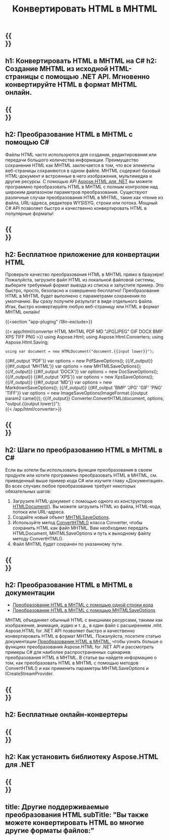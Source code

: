 ﻿---
translation: true
template: /templates/_template-conversion-child.md
title: Конвертировать HTML в MHTML
description: Преобразование HTML в MHTML на C#. Попробуйте онлайн-конвертер HTML в MHTML бесплатно!
url: /net/conversion/html-to-mhtml/
family: html
platformtag: net
feature: conversion
informat: HTML
outformat: MHTML
otherformats: DOCX PDF XPS GIF JPEG PNG TIFF BMP XHTML MD
---

{{<section banner>}}
---
h1: Конвертировать HTML в MHTML на C#
h2: Создание MHTML из исходной HTML-страницы с помощью .NET API. Мгновенно конвертируйте HTML в формат MHTML онлайн.
---

{{<section overview>}}
---
h2: Преобразование HTML в MHTML с помощью C#
---

Файлы HTML часто используются для создания, редактирования или передачи большого количества информации. Преимущество сохранения HTML как MHTML заключается в том, что все элементы веб-страницы сохраняются в одном файле. MHTML содержит базовый HTML-документ и встроенные в него изображения, мультимедиа и другие ресурсы. С помощью API [Aspose.HTML для .NET](https://products.aspose.com/html/net/) вы можете программно преобразовать HTML в MHTML с полным контролем над широким диапазоном параметров преобразования. Существуют различные случаи преобразования HTML в MHTML, такие как чтение из файла, URL-адреса, редактора WYSISYG, строки или потока. Мощный C# API позволяет быстро и качественно конвертировать HTML в популярные форматы!

{{<section demos>}}
---
h2: Бесплатное приложение для конвертации HTML
---

Проверьте качество преобразования HTML в MHTML прямо в браузере! Пожалуйста, загрузите файл HTML из локальной файловой системы, выберите требуемый формат вывода из списка и запустите пример. Это быстро, просто, безопасно и совершенно бесплатно! Преобразование HTML в MHTML будет выполнено с параметрами сохранения по умолчанию. Вы сразу получите результат в виде отдельного файла. Итак, быстро конвертируйте любую веб-страницу или HTML в формат MHTML онлайн!

{{<section "app-pluging" i18n-exclude>}}

{{< app/html/converter HTML MHTML PDF MD "JPG|JPEG" GIF DOCX BMP XPS TIFF PNG >}}
using Aspose.Html;
using Aspose.Html.Converters;
using Aspose.Html.Saving;

    using var document = new HTMLDocument("document.{{input lower}}");
{{#if_output 'PDF'}}
    var options = new PdfSaveOptions();
{{/if_output}}
{{#if_output 'MHTML'}}
    var options = new MHTMLSaveOptions();
{{/if_output}}
{{#if_output 'DOCX'}}
    var options = new DocSaveOptions();
{{/if_output}}
{{#if_output 'XPS'}}
    var options = new XpsSaveOptions();
{{/if_output}}
{{#if_output 'MD'}}
    var options = new MarkdownSaveOptions();
{{/if_output}}
{{#if_output 'BMP' 'JPG' 'GIF' 'PNG' 'TIFF'}}
    var options = new ImageSaveOptions(ImageFormat.{{output param2 camel}});
{{/if_output}}
    Converter.ConvertHTML(document, options, "output.{{output lower}}");   
{{< /app/html/converter>}} 


{{<section steps>}}
---
h2: Шаги по преобразованию HTML в MHTML в C#
---

Если вы хотели бы использовать функции преобразования в своем продукте или хотите программно преобразовать HTML в MHTML, см. приведенный выше пример кода C# или изучите главу «Документация». Во всех случаях любое преобразование требует некоторых обязательных шагов:

1. Загрузите HTML-документ с помощью одного из конструкторов [HTMLDocument()](https://reference.aspose.com/html/net/aspose.html/htmldocument/). Вы можете загрузить HTML из файла, HTML-кода, потока или URL-адреса.
1. Создайте новый объект [MHTMLSaveOptions](https://reference.aspose.com/html/net/aspose.html.saving/mhtmlsaveoptions/).
1. Используйте метод [ConvertHTML()](https://reference.aspose.com/html/net/aspose.html.converters/converter/converthtml/) класса Converter, чтобы сохранить HTML как файл MHTML. Вам необходимо передать HTMLDocument, MHTMLSaveOptions и путь к выходному файлу методу ConvertHTML().
1. Файл MHTML будет сохранен по указанному пути.

{{<section documentation>}}
---
h2: Преобразование HTML в MHTML в документации
---

  - <a href="https://docs.aspose.com/html/net/converting-between-formats/html-to-mhtml/#html-to-mhtml-by-a-single-line-of-code " target="_blank">Преобразование HTML в MHTML с помощью одной строки кода</a>
  - <a href="https://docs.aspose.com/html/net/converting-between-formats/html-to-mhtml/#convert-html-to-mhtml-in-c-using-mhtmlsaveoptions" target="_blank">Преобразование HTML в MHTML с помощью MHTMLSaveOptions</a>

MHTML объединяет обычный HTML с внешними ресурсами, такими как изображения, анимация, аудио и т. д., в один файл с расширением .mht. Aspose.HTML for .NET API позволяет быстро и качественно конвертировать HTML в формат MHTML. Пожалуйста, посетите статью документации [Преобразование HTML в MHTML,](https://docs.aspose.com/html/net/converting-between-formats/html-to-mhtml/) чтобы узнать больше о функциях преобразования Aspose.HTML for .NET API и рассмотреть примеры C# для наиболее распространенных сценариев преобразования HTML в MHTML. В статье вы найдете информацию о том, как преобразовать HTML в MHTML с помощью методов ConvertHTML() и как применить параметры MHTMLSaveOptions и ICreateStreamProvider.

{{<section online-converters>}}
---
h2: Бесплатные онлайн-конвертеры
---

{{<section get-started>}}
---
h2: Как установить библиотеку Aspose.HTML для .NET
---

{{<section other-conversions>}}
---
title: Другие поддерживаемые преобразования HTML
subTitle: "Вы также можете конвертировать HTML во многие другие форматы файлов:"
---
